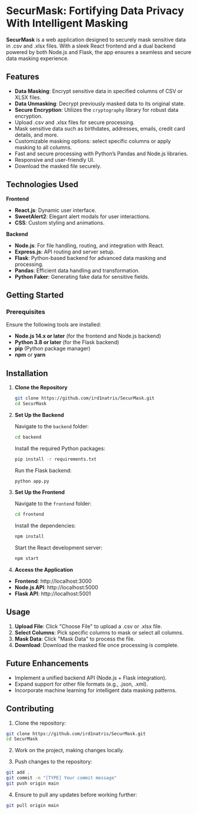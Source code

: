 # SecurMask: Fortifying Data Privacy With Intelligent Masking

**SecurMask** is a web application designed to securely mask sensitive data in .csv and .xlsx files. With a sleek React frontend and a dual backend powered by both Node.js and Flask, the app ensures a seamless and secure data masking experience.

## Features

- **Data Masking**: Encrypt sensitive data in specified columns of CSV or XLSX files.
- **Data Unmasking**: Decrypt previously masked data to its original state.
- **Secure Encryption**: Utilizes the `cryptography` library for robust data encryption.
- Upload .csv and .xlsx files for secure processing.
- Mask sensitive data such as birthdates, addresses, emails, credit card details, and more.
- Customizable masking options: select specific columns or apply masking to all columns.
- Fast and secure processing with Python’s Pandas and Node.js libraries.
- Responsive and user-friendly UI.
- Download the masked file securely.

## Technologies Used

**Frontend**

- **React.js**: Dynamic user interface.
- **SweetAlert2**: Elegant alert modals for user interactions.
- **CSS**: Custom styling and animations.
  
**Backend**

- **Node.js**: For file handling, routing, and integration with React.
- **Express.js**: API routing and server setup.
- **Flask**: Python-based backend for advanced data masking and processing.
- **Pandas**: Efficient data handling and transformation.
- **Python Faker**: Generating fake data for sensitive fields.

## Getting Started

### Prerequisites

Ensure the following tools are installed:

- **Node.js 14.x or later** (for the frontend and Node.js backend)
- **Python 3.8 or later** (for the Flask backend)
- **pip** (Python package manager)
- **npm** or **yarn**

## Installation

1. **Clone the Repository**
   ```bash
   git clone https://github.com/ird1natris/SecurMask.git
   cd SecurMask
   ```
2. **Set Up the Backend**
   
   Navigate to the `backend` folder:
   ```bash
   cd backend
   ```
   
   Install the required Python packages:
   ```bash
   pip install -r requirements.txt
   ```
   
   Run the Flask backend:
   ```bash
   python app.py  
   ```

3. **Set Up the Frontend**

   Navigate to the `frontend` folder:
   ```bash
   cd frontend
   ```

   Install the dependencies:
   ```bash
   npm install  
   ```

   Start the React development server:
   ```bash
   npm start    
   ```
  
4. **Access the Application**

  - **Frontend**: http://localhost:3000
  - **Node.js API**: http://localhost:5000
  - **Flask API**: http://localhost:5001

## Usage

1. **Upload File**: Click "Choose File" to upload a .csv or .xlsx file.
2. **Select Columns**: Pick specific columns to mask or select all columns.
3. **Mask Data**: Click "Mask Data" to process the file.
4. **Download**: Download the masked file once processing is complete.

## Future Enhancements

- Implement a unified backend API (Node.js + Flask integration).
- Expand support for other file formats (e.g., .json, .xml).
- Incorporate machine learning for intelligent data masking patterns.

## Contributing

1. Clone the repository:
```bash
git clone https://github.com/ird1natris/SecurMask.git  
cd SecurMask  
```

2. Work on the project, making changes locally.

3. Push changes to the repository:
```bash
git add .  
git commit -m "[TYPE] Your commit message"  
git push origin main  
```

4. Ensure to pull any updates before working further:
```bash
git pull origin main  
```

